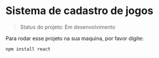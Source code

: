 # Sistema de cadastro de jogos

> Status do projeto: Em desenvolvimento

Para rodar esse projeto na sua maquina, por favor digite:

```
npm install react

```



